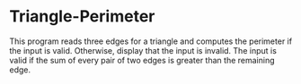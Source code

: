 # Triangle-Perimeter
This program reads three edges for  a triangle and computes the perimeter if the input is valid. Otherwise, display that 
the input is invalid. The input is valid if the sum of every pair of two edges is 
greater than the remaining edge.
